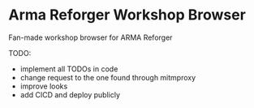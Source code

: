 # Arma Reforger Workshop Browser
Fan-made workshop browser for ARMA Reforger

TODO:
- implement all TODOs in code
- change request to the one found through mitmproxy
- improve looks
- add CICD and deploy publicly
